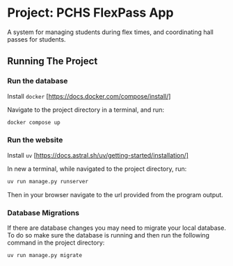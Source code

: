 # Project: PCHS FlexPass App

A system for managing students during flex times, and coordinating hall passes for students.

## Running The Project
### Run the database
Install `docker` [https://docs.docker.com/compose/install/]

Navigate to the project directory in a terminal, and run:
```sh
docker compose up
```

### Run the website
Install `uv` [https://docs.astral.sh/uv/getting-started/installation/]

In new a terminal, while navigated to the project directory, run:
```sh
uv run manage.py runserver
```

Then in your browser navigate to the url provided from the program output.

### Database Migrations
If there are database changes you may need to migrate your local database. To do so make sure the database is running and then run the following command in the project directory:
```sh
uv run manage.py migrate
```
